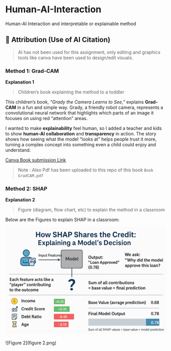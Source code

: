 # Human-AI-Interaction
Human-AI Interaction and interpretable or explainable method

## 🧾 Attribution (Use of AI Citation)  

> AI has not been used for this assignment, only editing and graphics tools like canva have been used to design/edit visuals.  


### Method 1: Grad-CAM

**Explanation 1**

>Children’s book explaining the method to a toddler

This children’s book, *“Grady the Camera Learns to See,”* explains **Grad-CAM** in a fun and simple way. Grady, a friendly robot camera, represents a convolutional neural network that highlights which parts of an image it focuses on using red “attention” areas. 

I wanted to make **explainability** feel human, so I added a teacher and kids to show **human-AI collaboration** and **transparency** in action. The story shows how seeing what the model “looks at” helps people trust it more, turning a complex concept into something even a child could enjoy and understand.


[Canva Book submission Link](https://www.canva.com/design/DAG29_wWXDY/QRqjWgHAjtisYHAY4vRINQ/edit?utm_content=DAG29_wWXDY&utm_campaign=designshare&utm_medium=link2&utm_source=sharebutton)

>Note : Also Pdf has been uploaded to this repo of this book `Book GradCAM.pdf`

### Method 2: SHAP

**Explanation 2**

>Figure (diagram, flow chart, etc) to explain the method in a classroom 

Below are the Figures to explain SHAP in a classroom:


![Figure 1](figure1.png)

![Figure 2](figure 2.png)
